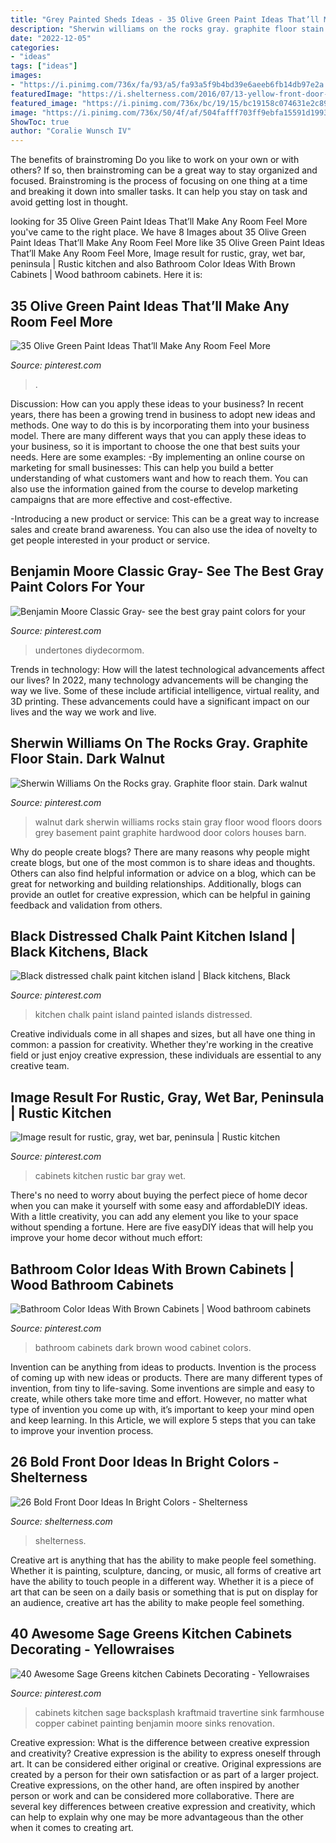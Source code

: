 ```yaml
---
title: "Grey Painted Sheds Ideas - 35 Olive Green Paint Ideas That’ll Make Any Room Feel More"
description: "Sherwin williams on the rocks gray. graphite floor stain. dark walnut"
date: "2022-12-05"
categories:
- "ideas"
tags: ["ideas"]
images:
- "https://i.pinimg.com/736x/fa/93/a5/fa93a5f9b4bd39e6aeeb6fb14db97e2a.jpg"
featuredImage: "https://i.shelterness.com/2016/07/13-yellow-front-door-in-a-black-painted-house.jpg"
featured_image: "https://i.pinimg.com/736x/bc/19/15/bc19158c074631e2c8989aa92529ff8b.jpg"
image: "https://i.pinimg.com/736x/50/4f/af/504fafff703ff9ebfa15591d199303a7.jpg"
ShowToc: true
author: "Coralie Wunsch IV"
---
```



The benefits of brainstroming
Do you like to work on your own or with others? If so, then brainstroming can be a great way to stay organized and focused. Brainstroming is the process of focusing on one thing at a time and breaking it down into smaller tasks. It can help you stay on task and avoid getting lost in thought.

	

		
looking for 35 Olive Green Paint Ideas That’ll Make Any Room Feel More you've came to the right place. We have 8 Images about 35 Olive Green Paint Ideas That’ll Make Any Room Feel More like 35 Olive Green Paint Ideas That’ll Make Any Room Feel More, Image result for rustic, gray, wet bar, peninsula | Rustic kitchen and also Bathroom Color Ideas With Brown Cabinets | Wood bathroom cabinets. Here it is:
		
    
## 35 Olive Green Paint Ideas That’ll Make Any Room Feel More

<img loading=lazy src="https://i.pinimg.com/736x/82/10/0c/82100c8c73cb4410dcc283931c8cd799.jpg" onerror="this.onerror=null;this.src='https://tse4.mm.bing.net/th?id=OIP.icwAfgLpOoRzrob2Hx0G_AHaLH&amp;pid=15.1';" alt="35 Olive Green Paint Ideas That’ll Make Any Room Feel More">

_Source: pinterest.com_

>. 

	

Discussion: How can you apply these ideas to your business?
In recent years, there has been a growing trend in business to adopt new ideas and methods. One way to do this is by incorporating them into your business model. There are many different ways that you can apply these ideas to your business, so it is important to choose the one that best suits your needs. Here are some examples: 
-By implementing an online course on marketing for small businesses: This can help you build a better understanding of what customers want and how to reach them. You can also use the information gained from the course to develop marketing campaigns that are more effective and cost-effective. 

-Introducing a new product or service: This can be a great way to increase sales and create brand awareness. You can also use the idea of novelty to get people interested in your product or service.

    
## Benjamin Moore Classic Gray- See The Best Gray Paint Colors For Your

<img loading=lazy src="https://i.pinimg.com/736x/8f/f3/7a/8ff37aa91df9b960ab4f9ea250a28540.jpg" onerror="this.onerror=null;this.src='https://tse1.mm.bing.net/th?id=OIP.siOrMLAJxLXHjIUfrHvTggHaLH&amp;pid=15.1';" alt="Benjamin Moore Classic Gray- see the best gray paint colors for your">

_Source: pinterest.com_

>undertones diydecormom. 

	

Trends in technology: How will the latest technological advancements affect our lives?
In 2022, many technology advancements will be changing the way we live. Some of these include artificial intelligence, virtual reality, and 3D printing. These advancements could have a significant impact on our lives and the way we work and live.

    
## Sherwin Williams On The Rocks Gray. Graphite Floor Stain. Dark Walnut

<img loading=lazy src="https://i.pinimg.com/736x/bc/19/15/bc19158c074631e2c8989aa92529ff8b.jpg" onerror="this.onerror=null;this.src='https://tse4.mm.bing.net/th?id=OIP.uKheAsYkOIkREp9Ob9Q-dgHaJ3&amp;pid=15.1';" alt="Sherwin Williams On the Rocks gray. Graphite floor stain. Dark walnut">

_Source: pinterest.com_

>walnut dark sherwin williams rocks stain gray floor wood floors doors grey basement paint graphite hardwood door colors houses barn. 

	

Why do people create blogs?
There are many reasons why people might create blogs, but one of the most common is to share ideas and thoughts. Others can also find helpful information or advice on a blog, which can be great for networking and building relationships. Additionally, blogs can provide an outlet for creative expression, which can be helpful in gaining feedback and validation from others.

    
## Black Distressed Chalk Paint Kitchen Island | Black Kitchens, Black

<img loading=lazy src="https://i.pinimg.com/736x/6a/18/2a/6a182a0af1f35ccad0cb81115e55ead5--chalk-paint-kitchen-kitchen-islands.jpg" onerror="this.onerror=null;this.src='https://tse4.mm.bing.net/th?id=OIP.j6hdFj4TBMOIOCiJH0OalQDhEs&amp;pid=15.1';" alt="Black distressed chalk paint kitchen island | Black kitchens, Black">

_Source: pinterest.com_

>kitchen chalk paint island painted islands distressed. 

	

Creative individuals come in all shapes and sizes, but all have one thing in common: a passion for creativity. Whether they're working in the creative field or just enjoy creative expression, these individuals are essential to any creative team.

    
## Image Result For Rustic, Gray, Wet Bar, Peninsula | Rustic Kitchen

<img loading=lazy src="https://i.pinimg.com/736x/44/3d/b9/443db9681dc21cc85c37e6002b66a44b.jpg" onerror="this.onerror=null;this.src='https://tse4.mm.bing.net/th?id=OIP.8zxGIj1nHlq4xIJg8gW90gDMEy&amp;pid=15.1';" alt="Image result for rustic, gray, wet bar, peninsula | Rustic kitchen">

_Source: pinterest.com_

>cabinets kitchen rustic bar gray wet. 

	

There's no need to worry about buying the perfect piece of home decor when you can make it yourself with some easy and affordableDIY ideas. With a little creativity, you can add any element you like to your space without spending a fortune. Here are five easyDIY ideas that will help you improve your home decor without much effort: 

    
## Bathroom Color Ideas With Brown Cabinets | Wood Bathroom Cabinets

<img loading=lazy src="https://i.pinimg.com/736x/fa/93/a5/fa93a5f9b4bd39e6aeeb6fb14db97e2a.jpg" onerror="this.onerror=null;this.src='https://tse1.mm.bing.net/th?id=OIP.w1lEqX-y8xblHcAmKRX89gHaLF&amp;pid=15.1';" alt="Bathroom Color Ideas With Brown Cabinets | Wood bathroom cabinets">

_Source: pinterest.com_

>bathroom cabinets dark brown wood cabinet colors. 

	

Invention can be anything from ideas to products.
Invention is the process of coming up with new ideas or products. There are many different types of invention, from tiny to life-saving. Some inventions are simple and easy to create, while others take more time and effort. However, no matter what type of invention you come up with, it’s important to keep your mind open and keep learning. In this Article, we will explore 5 steps that you can take to improve your invention process.

    
## 26 Bold Front Door Ideas In Bright Colors - Shelterness

<img loading=lazy src="https://i.shelterness.com/2016/07/13-yellow-front-door-in-a-black-painted-house.jpg" onerror="this.onerror=null;this.src='https://tse1.mm.bing.net/th?id=OIP.FCZ6fy7NoE7VEqQl7Ya1zgHaLH&amp;pid=15.1';" alt="26 Bold Front Door Ideas In Bright Colors - Shelterness">

_Source: shelterness.com_

>shelterness. 

	

Creative art is anything that has the ability to make people feel something. Whether it is painting, sculpture, dancing, or music, all forms of creative art have the ability to touch people in a different way. Whether it is a piece of art that can be seen on a daily basis or something that is put on display for an audience, creative art has the ability to make people feel something.

    
## 40 Awesome Sage Greens Kitchen Cabinets Decorating - Yellowraises

<img loading=lazy src="https://i.pinimg.com/736x/50/4f/af/504fafff703ff9ebfa15591d199303a7.jpg" onerror="this.onerror=null;this.src='https://tse4.mm.bing.net/th?id=OIP.t58VPs8j2zfKBxCklq7sWwHaJ3&amp;pid=15.1';" alt="40 Awesome Sage Greens kitchen Cabinets Decorating - Yellowraises">

_Source: pinterest.com_

>cabinets kitchen sage backsplash kraftmaid travertine sink farmhouse copper cabinet painting benjamin moore sinks renovation. 

	

Creative expression: What is the difference between creative expression and creativity?
Creative expression is the ability to express oneself through art. It can be considered either original or creative. Original expressions are created by a person for their own satisfaction or as part of a larger project. Creative expressions, on the other hand, are often inspired by another person or work and can be considered more collaborative. There are several key differences between creative expression and creativity, which can help to explain why one may be more advantageous than the other when it comes to creating art.

